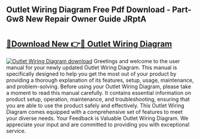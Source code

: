 ## Outlet Wiring Diagram Free Pdf Download - Part-Gw8 New Repair Owner Guide JRptA

# <h2><a href="http://dfkz7x3.blite.top/?on=Outlet+Wiring+Diagram">🔗Download New 👉🔴 Outlet Wiring Diagram</a></h2>

[![Outlet Wiring Diagram download](https://i.imgur.com/lujVjoI.png)](http://dfkz7x3.blite.top/?on=Outlet+Wiring+Diagram)
Greetings and welcome to the user manual for your newly updated Outlet Wiring Diagram. This manual is specifically designed to help you get the most out of your product by providing a thorough explanation of its features, setup, usage, maintenance, and problem-solving. Before using your Outlet Wiring Diagram, please take a moment to read this manual carefully. It contains essential information on product setup, operation, maintenance, and troubleshooting, ensuring that you are able to use the product safely and effectively. This Outlet Wiring Diagram comes equipped with a comprehensive set of features to meet your diverse needs. Your Feedback is Valuable Outlet Wiring Diagram. We appreciate your input and are committed to providing you with exceptional service.

